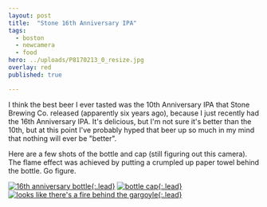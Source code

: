 ```yaml
---
layout: post
title:  "Stone 16th Anniversary IPA"
tags:
  - boston
  - newcamera
  - food
hero: ../uploads/P8170213_0_resize.jpg
overlay: red
published: true

---
```


I think the best beer I ever tasted was the 10th Anniversary IPA that Stone Brewing Co. released (apparently six years ago), because I just recently had the 16th Anniversary IPA. It's delicious, but I'm not sure it's better than the 10th, but at this point I've probably hyped that beer up so much in my mind that nothing will ever be "better".

Here are a few shots of the bottle and cap (still figuring out this camera). The flame effect was achieved by putting a crumpled up paper towel behind the bottle. Go figure.

[![16th anniversary bottle](../uploads/P8170213_0_resize.jpg){:.lead}](../uploads/P8170213_0.jpg)
[![bottle cap](../uploads/P8170231_0_resize.jpg){:.lead}](../uploads/P8170231_0.jpg)
[![looks like there's a fire behind the gargoyle](../uploads/P8170237_resize.jpg){:.lead}](../uploads/P8170237.jpg)